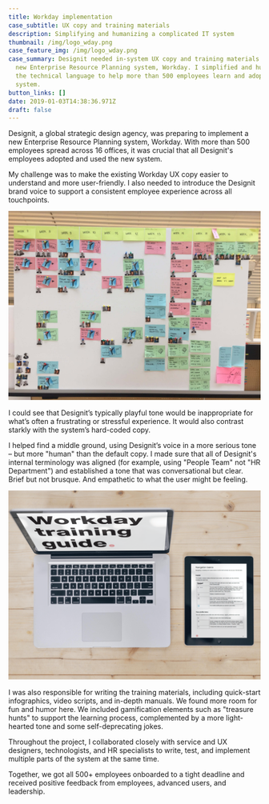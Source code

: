```yaml
---
title: Workday implementation
case_subtitle: UX copy and training materials
description: Simplifying and humanizing a complicated IT system
thumbnail: /img/logo_wday.png
case_feature_img: /img/logo_wday.png
case_summary: Designit needed in-system UX copy and training materials for its
  new Enterprise Resource Planning system, Workday. I simplified and humanized
  the technical language to help more than 500 employees learn and adopt the new
  system.
button_links: []
date: 2019-01-03T14:38:36.971Z
draft: false
---
```

Designit, a global strategic design agency, was preparing to implement a new Enterprise Resource Planning system, Workday. With more than 500 employees spread across 16 offices, it was crucial that all Designit's employees adopted and used the new system.

My challenge was to make the existing Workday UX copy easier to understand and more user-friendly. I also needed to introduce the Designit brand voice to support a consistent employee experience across all touchpoints.

![Project management board showing our WIP (Workday In Progress)](img/workday-planning-board.jpg)

I could see that Designit’s typically playful tone would be inappropriate for what’s often a frustrating or stressful experience. It  would also contrast starkly with the system’s hard-coded copy.

I helped find a middle ground, using Designit’s voice in a more serious tone – but more "human" than the default copy. I made sure that all of Designit's internal terminology was aligned (for example, using "People Team" not "HR Department") and established a tone that was conversational but clear. Brief but not brusque. And empathetic to what the user might be feeling.

![Workday training guide for advanced users, such as our operations team](img/advanced-user-manual-mockup.png)

I was also responsible for writing the training materials, including quick-start infographics, video scripts, and in-depth manuals. We found more room for fun and humor here. We included gamification elements such as "treasure hunts" to support the learning process, complemented by a more light-hearted tone and some self-deprecating jokes. 

Throughout the project, I collaborated closely with service and UX designers, technologists, and HR specialists to write, test, and implement multiple parts of the system at the same time.

Together, we got all 500+ employees onboarded to a tight deadline and received positive feedback from employees, advanced users, and leadership.